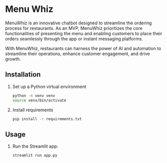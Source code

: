 # Menu Whiz

MenuWhiz is an innovative chatbot designed to streamline the ordering process for restaurants. As an MVP, MenuWhiz prioritizes the core functionalities of presenting the menu and enabling customers to place their orders seamlessly through the app or instant messaging platforms.

With MenuWhiz, restaurants can harness the power of AI and automation to streamline their operations, enhance customer engagement, and drive growth.

## Installation

1. Set up a Python virtual environment

   ```bash
   python -m venv venv
   source venv/bin/activate

2. Install requirements

   ```bash
   pip install -r requirements.txt

## Usage

1. Run the Streamlit app:

   ```bash
   streamlit run app.py